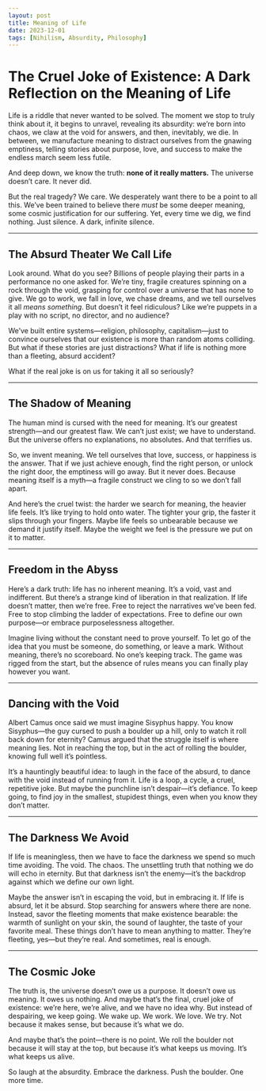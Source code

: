 ```yaml
---
layout: post
title: Meaning of Life
date: 2023-12-01
tags: [Nihilism, Absurdity, Philosophy]
---
```


# **The Cruel Joke of Existence: A Dark Reflection on the Meaning of Life**

Life is a riddle that never wanted to be solved. The moment we stop to truly think about it, it begins to unravel, revealing its absurdity: we’re born into chaos, we claw at the void for answers, and then, inevitably, we die. In between, we manufacture meaning to distract ourselves from the gnawing emptiness, telling stories about purpose, love, and success to make the endless march seem less futile.

And deep down, we know the truth: **none of it really matters.**
The universe doesn’t care. It never did.

But the real tragedy? We care. We desperately want there to be a point to all this. We’ve been trained to believe there *must* be some deeper meaning, some cosmic justification for our suffering. Yet, every time we dig, we find nothing. Just silence. A dark, infinite silence.

------

## **The Absurd Theater We Call Life**

Look around. What do you see? Billions of people playing their parts in a performance no one asked for. We’re tiny, fragile creatures spinning on a rock through the void, grasping for control over a universe that has none to give. We go to work, we fall in love, we chase dreams, and we tell ourselves it all *means something*. But doesn’t it feel ridiculous? Like we’re puppets in a play with no script, no director, and no audience?

We’ve built entire systems—religion, philosophy, capitalism—just to convince ourselves that our existence is more than random atoms colliding. But what if these stories are just distractions? What if life is nothing more than a fleeting, absurd accident?

What if the real joke is on us for taking it all so seriously?

------

## **The Shadow of Meaning**

The human mind is cursed with the need for meaning. It’s our greatest strength—and our greatest flaw. We can’t just exist; we have to understand. But the universe offers no explanations, no absolutes. And that terrifies us.

So, we invent meaning. We tell ourselves that love, success, or happiness is the answer. That if we just achieve enough, find the right person, or unlock the right door, the emptiness will go away. But it never does. Because meaning itself is a myth—a fragile construct we cling to so we don’t fall apart.

And here’s the cruel twist: the harder we search for meaning, the heavier life feels. It’s like trying to hold onto water. The tighter your grip, the faster it slips through your fingers. Maybe life feels so unbearable because we demand it justify itself. Maybe the weight we feel is the pressure we put on it to matter.

------

## **Freedom in the Abyss**

Here’s a dark truth: life has no inherent meaning. It’s a void, vast and indifferent. But there’s a strange kind of liberation in that realization. If life doesn’t matter, then we’re free. Free to reject the narratives we’ve been fed. Free to stop climbing the ladder of expectations. Free to define our own purpose—or embrace purposelessness altogether.

Imagine living without the constant need to prove yourself. To let go of the idea that you must be someone, do something, or leave a mark. Without meaning, there’s no scoreboard. No one’s keeping track. The game was rigged from the start, but the absence of rules means you can finally play however you want.

------

## **Dancing with the Void**

Albert Camus once said we must imagine Sisyphus happy. You know Sisyphus—the guy cursed to push a boulder up a hill, only to watch it roll back down for eternity? Camus argued that the struggle itself is where meaning lies. Not in reaching the top, but in the act of rolling the boulder, knowing full well it’s pointless.

It’s a hauntingly beautiful idea: to laugh in the face of the absurd, to dance with the void instead of running from it. Life is a loop, a cycle, a cruel, repetitive joke. But maybe the punchline isn’t despair—it’s defiance. To keep going, to find joy in the smallest, stupidest things, even when you know they don’t matter.

------

## **The Darkness We Avoid**

If life is meaningless, then we have to face the darkness we spend so much time avoiding. The void. The chaos. The unsettling truth that nothing we do will echo in eternity. But that darkness isn’t the enemy—it’s the backdrop against which we define our own light.

Maybe the answer isn’t in escaping the void, but in embracing it. If life is absurd, let it be absurd. Stop searching for answers where there are none. Instead, savor the fleeting moments that make existence bearable: the warmth of sunlight on your skin, the sound of laughter, the taste of your favorite meal. These things don’t have to mean anything to matter. They’re fleeting, yes—but they’re real. And sometimes, real is enough.

------

## **The Cosmic Joke**

The truth is, the universe doesn’t owe us a purpose. It doesn’t owe us meaning. It owes us nothing. And maybe that’s the final, cruel joke of existence: we’re here, we’re alive, and we have no idea why. But instead of despairing, we keep going. We wake up. We work. We love. We try. Not because it makes sense, but because it’s what we do.

And maybe that’s the point—there is no point. We roll the boulder not because it will stay at the top, but because it’s what keeps us moving. It’s what keeps us alive.

So laugh at the absurdity. Embrace the darkness. Push the boulder. One more time.
